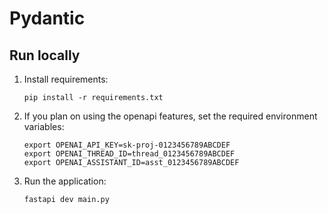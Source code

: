 # Pydantic

## Run locally

1. Install requirements:

   ```shell
   pip install -r requirements.txt
   ```

2. If you plan on using the openapi features, set the required environment
   variables:

   ```shell
   export OPENAI_API_KEY=sk-proj-0123456789ABCDEF
   export OPENAI_THREAD_ID=thread_0123456789ABCDEF
   export OPENAI_ASSISTANT_ID=asst_0123456789ABCDEF
   ```

3. Run the application:

   ```shell
   fastapi dev main.py
   ```
